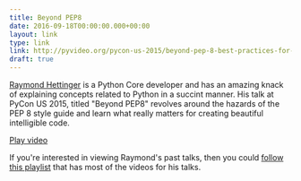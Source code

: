 ```yaml
---
title: Beyond PEP8
date: 2016-09-18T00:00:00.000+00:00
layout: link
type: link
link: http://pyvideo.org/pycon-us-2015/beyond-pep-8-best-practices-for-beautiful-inte.html
draft: true
---
```


[Raymond Hettinger](https://twitter.com/raymondh) is a Python Core developer and has an amazing
knack of explaining concepts related to Python in a succint manner. His talk at PyCon US 2015, titled
"Beyond PEP8" revolves around the hazards of the PEP 8 style guide and learn what really 
matters for creating beautiful intelligible code.

[Play video](//youtube.com/embed/wf-BqAjZb8M)

If you're interested in viewing Raymond's past talks, then you could [follow this playlist](http://pyvideo.org/speaker/raymond-hettinger.html) that
has most of the videos for his talks.
